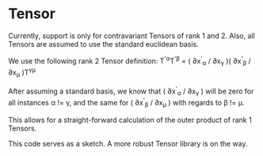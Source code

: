 # Tensor

Currently, support is only for contravariant Tensors of rank 1 and 2.
Also, all Tensors are assumed to use the standard euclidean basis.

We use the following rank 2 Tensor definition:
T<sup>'α</sup>T<sup>'β</sup> = ( ∂x<sup>'</sup><sub>α</sub> / ∂x<sub>γ</sub> )(  ∂x<sup>'</sup><sub>β</sub> / ∂x<sub>μ</sub> )T<sup>γμ</sup>

After assuming a standard basis, we know that ( ∂x<sup>'</sup><sub>α</sub> / ∂x<sub>γ</sub> ) will be zero for all instances α != γ, and the same for ( ∂x<sup>'</sup><sub>β</sub> / ∂x<sub>μ</sub> ) with regards to β != μ.

This allows for a straight-forward calculation of the outer product of rank 1 Tensors.

This code serves as a sketch.  A more robust Tensor library is on the way.

